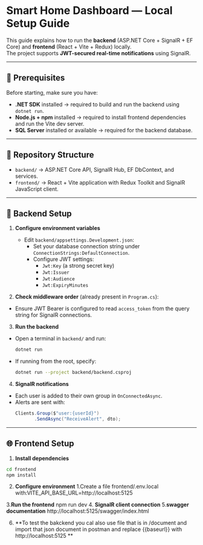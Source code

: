 # Smart Home Dashboard — Local Setup Guide

This guide explains how to run the **backend** (ASP.NET Core + SignalR + EF Core) and **frontend** (React + Vite + Redux) locally.  
The project supports **JWT-secured real-time notifications** using SignalR.

---

## 🔧 Prerequisites

Before starting, make sure you have:

- **.NET SDK** installed → required to build and run the backend using `dotnet run`.
- **Node.js + npm** installed → required to install frontend dependencies and run the Vite dev server.
- **SQL Server** installed or available → required for the backend database.

---

## 📂 Repository Structure

- `backend/` → ASP.NET Core API, SignalR Hub, EF DbContext, and services.
- `frontend/` → React + Vite application with Redux Toolkit and SignalR JavaScript client.

---

## 🚀 Backend Setup

1. **Configure environment variables**
   - Edit `backend/appsettings.Development.json`:
     - Set your database connection string under `ConnectionStrings:DefaultConnection`.
     - Configure JWT settings:
       - `Jwt:Key` (a strong secret key)
       - `Jwt:Issuer`
       - `Jwt:Audience`
       - `Jwt:ExpiryMinutes`

2. **Check middleware order** (already present in `Program.cs`):

- Ensure JWT Bearer is configured to read `access_token` from the query string for SignalR connections.

3. **Run the backend**
- Open a terminal in `backend/` and run:
  ```bash
  dotnet run
  ```
- If running from the root, specify:
  ```bash
  dotnet run --project backend/backend.csproj
  ```

4. **SignalR notifications**  
- Each user is added to their own group in `OnConnectedAsync`.
- Alerts are sent with:
  ```csharp
  Clients.Group($"user:{userId}")
         .SendAsync("ReceiveAlert", dto);
  ```

---

## 🌐 Frontend Setup

1. **Install dependencies**
```bash
cd frontend
npm install
```
2. **Configure environment**
1.Create a file frontend/.env.local with:VITE_API_BASE_URL=http://localhost:5125


3.**Run the frontend**
npm run dev
4. **SignalR client connection**
5.**swagger documentation**
http://localhost:5125/swagger/index.html

6. **To test the bakckend you cal also use file that is in /document and  import that  json document in postman and replace {{baseurl}} with http://localhost:5125 **
